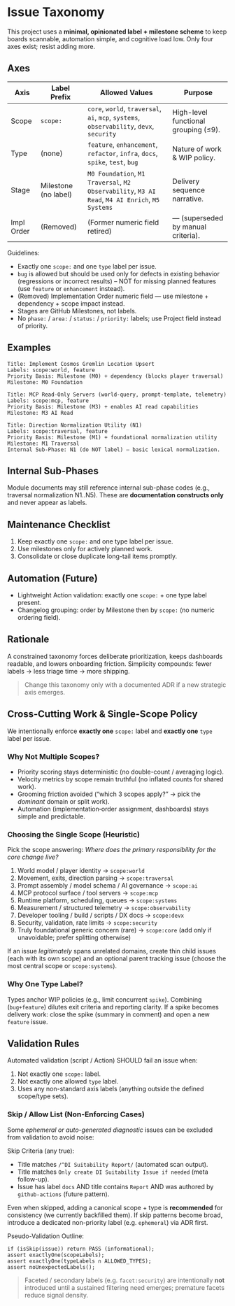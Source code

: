 # Issue Taxonomy

This project uses a **minimal, opinionated label + milestone scheme** to keep boards scannable, automation simple, and cognitive load low. Only four axes exist; resist adding more.

## Axes

| Axis       | Label Prefix         | Allowed Values                                                                                  | Purpose                              |
| ---------- | -------------------- | ----------------------------------------------------------------------------------------------- | ------------------------------------ |
| Scope      | `scope:`             | `core`, `world`, `traversal`, `ai`, `mcp`, `systems`, `observability`, `devx`, `security`       | High-level functional grouping (≤9). |
| Type       | (none)               | `feature`, `enhancement`, `refactor`, `infra`, `docs`, `spike`, `test`, `bug`                   | Nature of work & WIP policy.         |
| Stage      | Milestone (no label) | `M0 Foundation`, `M1 Traversal`, `M2 Observability`, `M3 AI Read`, `M4 AI Enrich`, `M5 Systems` | Delivery sequence narrative.         |
| Impl Order | (Removed)            | (Former numeric field retired)                                                                  | — (superseded by manual criteria).   |

Guidelines:

- Exactly one `scope:` and one `type` label per issue.
- `bug` is allowed but should be used only for defects in existing behavior (regressions or incorrect results) – NOT for missing planned features (use `feature` or `enhancement` instead).
- (Removed) Implementation Order numeric field — use milestone + dependency + scope impact instead.
- Stages are GitHub Milestones, not labels.
- No `phase:` / `area:` / `status:` / `priority:` labels; use Project field instead of priority.

## Examples

```text
Title: Implement Cosmos Gremlin Location Upsert
Labels: scope:world, feature
Priority Basis: Milestone (M0) + dependency (blocks player traversal)
Milestone: M0 Foundation
```

```text
Title: MCP Read-Only Servers (world-query, prompt-template, telemetry)
Labels: scope:mcp, feature
Priority Basis: Milestone (M3) + enables AI read capabilities
Milestone: M3 AI Read
```

```text
Title: Direction Normalization Utility (N1)
Labels: scope:traversal, feature
Priority Basis: Milestone (M1) + foundational normalization utility
Milestone: M1 Traversal
Internal Sub-Phase: N1 (do NOT label) – basic lexical normalization.
```

## Internal Sub-Phases

Module documents may still reference internal sub-phase codes (e.g., traversal normalization N1..N5). These are **documentation constructs only** and never appear as labels.

## Maintenance Checklist

1. Keep exactly one `scope:` and one type label per issue.
2. Use milestones only for actively planned work.
3. Consolidate or close duplicate long-tail items promptly.

## Automation (Future)

- Lightweight Action validation: exactly one `scope:` + one type label present.
- Changelog grouping: order by Milestone then by `scope:` (no numeric ordering field).

## Rationale

A constrained taxonomy forces deliberate prioritization, keeps dashboards readable, and lowers onboarding friction. Simplicity compounds: fewer labels → less triage time → more shipping.

> Change this taxonomy only with a documented ADR if a new strategic axis emerges.

## Cross-Cutting Work & Single-Scope Policy

We intentionally enforce **exactly one** `scope:` label and **exactly one** `type` label per issue.

### Why Not Multiple Scopes?

- Priority scoring stays deterministic (no double-count / averaging logic).
- Velocity metrics by scope remain truthful (no inflated counts for shared work).
- Grooming friction avoided (“which 3 scopes apply?” → pick the _dominant_ domain or split work).
- Automation (implementation‑order assignment, dashboards) stays simple and predictable.

### Choosing the Single Scope (Heuristic)

Pick the scope answering: _Where does the primary responsibility for the core change live?_

1. World model / player identity → `scope:world`
2. Movement, exits, direction parsing → `scope:traversal`
3. Prompt assembly / model schema / AI governance → `scope:ai`
4. MCP protocol surface / tool servers → `scope:mcp`
5. Runtime platform, scheduling, queues → `scope:systems`
6. Measurement / structured telemetry → `scope:observability`
7. Developer tooling / build / scripts / DX docs → `scope:devx`
8. Security, validation, rate limits → `scope:security`
9. Truly foundational generic concern (rare) → `scope:core` (add only if unavoidable; prefer splitting otherwise)

If an issue _legitimately_ spans unrelated domains, create thin child issues (each with its own scope) and an optional parent tracking issue (choose the most central scope or `scope:systems`).

### Why One Type Label?

Types anchor WIP policies (e.g., limit concurrent `spike`). Combining (`bug+feature`) dilutes exit criteria and reporting clarity. If a spike becomes delivery work: close the spike (summary in comment) and open a new `feature` issue.

## Validation Rules

Automated validation (script / Action) SHOULD fail an issue when:

1. Not exactly one `scope:` label.
2. Not exactly one allowed `type` label.
3. Uses any non-standard axis labels (anything outside the defined scope/type sets).

### Skip / Allow List (Non-Enforcing Cases)

Some _ephemeral or auto-generated diagnostic_ issues can be excluded from validation to avoid noise:

Skip Criteria (any true):

- Title matches `/^DI Suitability Report/` (automated scan output).
- Title matches `Only create DI Suitability Issue if needed` (meta follow-up).
- Issue has label `docs` AND title contains `Report` AND was authored by `github-actions` (future pattern).

Even when skipped, adding a canonical scope + type is **recommended** for consistency (we currently backfilled them). If skip patterns become broad, introduce a dedicated non-priority label (e.g. `ephemeral`) via ADR first.

Pseudo-Validation Outline:

```text
if (isSkip(issue)) return PASS (informational);
assert exactlyOne(scopeLabels);
assert exactlyOne(typeLabels ∩ ALLOWED_TYPES);
assert noUnexpectedLabels();
```

> Faceted / secondary labels (e.g. `facet:security`) are intentionally **not** introduced until a sustained filtering need emerges; premature facets reduce signal density.
